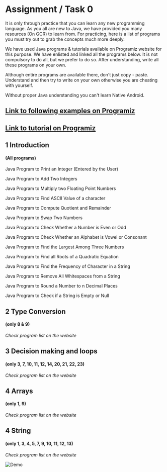 # Assignment / Task 0

It is only through practice that you can learn any new programming language. As you all are new to Java, we have provided you many resources (On GCR) to learn from. For practicing, here is a list of programs you must try out to grab the concepts much more deeply.

We have used Java programs & tutorials available on Programiz website for this purpose. We have enlisted and linked all the programs below. It is not compulsory to do all, but we prefer to do so. After understanding, write all these programs on your own.

Although entire programs are available there, don't just copy - paste. Understand and then try to write on your own otherwise you are cheating with yourself.

Without proper Java understanding you can't learn Native Android. 

## [](https://github.com/LavishSwarnkar/NAAD2/blob/master/src/com/streamliners/task0/README.md#link-to-following-examples-on-programiz)[Link to following examples on Programiz](https://www.programiz.com/java-programming/examples)

## [](https://github.com/LavishSwarnkar/NAAD2/blob/master/src/com/streamliners/task0/README.md#link-to-tutorial-on-programiz)[Link to tutorial on Programiz](https://www.programiz.com/java-programming)

## [](https://github.com/LavishSwarnkar/NAAD2/blob/master/src/com/streamliners/task0/README.md#1-introduction)1 Introduction

#### [](https://github.com/LavishSwarnkar/NAAD2/blob/master/src/com/streamliners/task0/README.md#all-programs)(All programs)

Java Program to Print an Integer (Entered by the User)

Java Program to Add Two Integers

Java Program to Multiply two Floating Point Numbers

Java Program to Find ASCII Value of a character

Java Program to Compute Quotient and Remainder

Java Program to Swap Two Numbers

Java Program to Check Whether a Number is Even or Odd

Java Program to Check Whether an Alphabet is Vowel or Consonant

Java Program to Find the Largest Among Three Numbers

Java Program to Find all Roots of a Quadratic Equation

Java Program to Find the Frequency of Character in a String

Java Program to Remove All Whitespaces from a String

Java Program to Round a Number to n Decimal Places

Java Program to Check if a String is Empty or Null

## [](https://github.com/LavishSwarnkar/NAAD2/blob/master/src/com/streamliners/task0/README.md#2-type-conversion)2 Type Conversion

#### [](https://github.com/LavishSwarnkar/NAAD2/blob/master/src/com/streamliners/task0/README.md#only-8--9)(only 8 & 9)

*Check program list on the website*

## [](https://github.com/LavishSwarnkar/NAAD2/blob/master/src/com/streamliners/task0/README.md#3-decision-making-and-loops)3 Decision making and loops

#### [](https://github.com/LavishSwarnkar/NAAD2/blob/master/src/com/streamliners/task0/README.md#only--3-7-10-11-12-14-20-21-22-23)(only 3, 7, 10, 11, 12, 14, 20, 21, 22, 23)

*Check program list on the website*

## [](https://github.com/LavishSwarnkar/NAAD2/blob/master/src/com/streamliners/task0/README.md#4-arrays)4 Arrays

#### [](https://github.com/LavishSwarnkar/NAAD2/blob/master/src/com/streamliners/task0/README.md#only--1-9)(only 1, 9)

*Check program list on the website*

## [](https://github.com/LavishSwarnkar/NAAD2/blob/master/src/com/streamliners/task0/README.md#4-string)4 String

#### [](https://github.com/LavishSwarnkar/NAAD2/blob/master/src/com/streamliners/task0/README.md#only--1-3-4-5-7-9-10-11-12-13)(only 1, 3, 4, 5, 7, 9, 10, 11, 12, 13)

*Check program list on the website*



![Demo](C:\Users\hrith\Downloads\Apple\Screenshot%202021-04-25%20201843.png)
